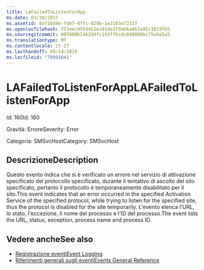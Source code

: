 ```yaml
---
title: LAFailedToListenForApp
ms.date: 03/30/2017
ms.assetid: 8ef16d4e-fab7-4ffc-829b-1e3163e72337
ms.openlocfilehash: f53eec955d451ec01de2f9a66a863a95c1019f65
ms.sourcegitcommit: 005980b14629dfc193ff6cdc040800bc75e0a5a5
ms.translationtype: MT
ms.contentlocale: it-IT
ms.lasthandoff: 09/14/2019
ms.locfileid: "70991641"
---
```

# <a name="lafailedtolistenforapp"></a><span data-ttu-id="ed5bc-102">LAFailedToListenForApp</span><span class="sxs-lookup"><span data-stu-id="ed5bc-102">LAFailedToListenForApp</span></span>
<span data-ttu-id="ed5bc-103">Id: 160</span><span class="sxs-lookup"><span data-stu-id="ed5bc-103">Id: 160</span></span>  
  
 <span data-ttu-id="ed5bc-104">Gravità: Errore</span><span class="sxs-lookup"><span data-stu-id="ed5bc-104">Severity: Error</span></span>  
  
 <span data-ttu-id="ed5bc-105">Categoria: SMSvcHost</span><span class="sxs-lookup"><span data-stu-id="ed5bc-105">Category: SMSvcHost</span></span>  
  
## <a name="description"></a><span data-ttu-id="ed5bc-106">Descrizione</span><span class="sxs-lookup"><span data-stu-id="ed5bc-106">Description</span></span>  
 <span data-ttu-id="ed5bc-107">Questo evento indica che si è verificato un errore nel servizio di attivazione specificato del protocollo specificato, durante il tentativo di ascolto del sito specificato, pertanto il protocollo è temporaneamente disabilitato per il sito.</span><span class="sxs-lookup"><span data-stu-id="ed5bc-107">This event indicates that an error occurred in the specified Activation Service of the specified protocol, while trying to listen for the specified site, thus the protocol is disabled for the site temporarily.</span></span> <span data-ttu-id="ed5bc-108">L'evento elenca l'URL, lo stato, l'eccezione, il nome del processo e l'ID del processo.</span><span class="sxs-lookup"><span data-stu-id="ed5bc-108">The event lists the URL, status, exception, process name and process ID.</span></span>  
  
## <a name="see-also"></a><span data-ttu-id="ed5bc-109">Vedere anche</span><span class="sxs-lookup"><span data-stu-id="ed5bc-109">See also</span></span>

- [<span data-ttu-id="ed5bc-110">Registrazione eventi</span><span class="sxs-lookup"><span data-stu-id="ed5bc-110">Event Logging</span></span>](index.md)
- [<span data-ttu-id="ed5bc-111">Riferimenti generali sugli eventi</span><span class="sxs-lookup"><span data-stu-id="ed5bc-111">Events General Reference</span></span>](events-general-reference.md)

